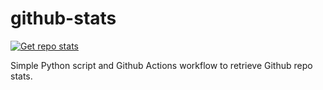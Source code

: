 # github-stats

[![Get repo stats](https://github.com/rafaelvp-db/github-stats/actions/workflows/get-stats.yaml/badge.svg)](https://github.com/rafaelvp-db/github-stats/actions/workflows/get-stats.yaml)

Simple Python script and Github Actions workflow to retrieve Github repo stats.
